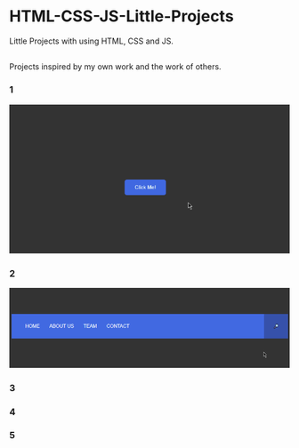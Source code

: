 # HTML-CSS-JS-Little-Projects
Little Projects with using HTML, CSS and JS.

##
Projects inspired by my own work and the work of others.

### 1

![](1.gif)

### 2

![](2.gif)

### 3

### 4

### 5
